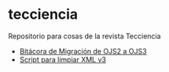 # tecciencia
Repositorio para cosas de la revista Tecciencia

- [Bitácora de Migración de OJS2 a OJS3](migracion.md)
- [Script para limpiar XML v3](xml_proc.sh)
